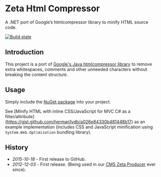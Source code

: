 # Zeta Html Compressor

A .NET port of Google’s htmlcompressor library to minify HTML source code.

[![Build state](https://travis-ci.org/UweKeim/ZetaProducerHtmlCompressor.svg?branch=master)](https://travis-ci.org/UweKeim/ZetaProducerHtmlCompressor "Travis CI build status")

## Introduction

This project is a port of [Google's Java htmlcompressor library](https://code.google.com/p/htmlcompressor/) to remove extra whitespaces, comments and other unneeded characters without breaking the content structure.

## Usage

Simply include the [NuGet package](https://www.nuget.org/packages/ZetaProducerHtmlCompressor/) into your project.

See [Minify HTML with inline CSS/JavaScript for MVC C# as a filter/attribute] (https://gist.github.com/herman1vdb/a026e84330b481448b17) as an example implementation (includes CSS and JavaScript minification using `System.Web.Optimization` bundling library).

## History

  * *2015-10-18* - First release to GitHub.
  * *2012-12-03* - First release. (Being used in our [CMS Zeta Producer](http://www.zeta-producer.com) ever since).
